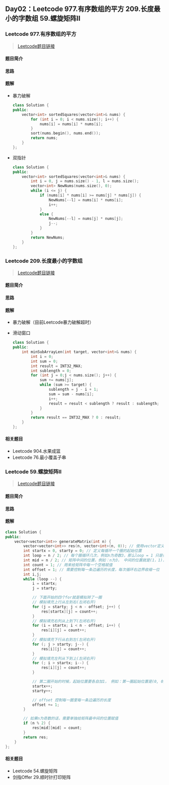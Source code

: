 ## Day02：Leetcode  977.有序数组的平方  209.长度最小的字数组  59.螺旋矩阵Ⅱ

### Leetcode 977.有序数组的平方

> [Leetcode题目链接](https://leetcode.cn/problems/squares-of-a-sorted-array/)

#### 题目简介

#### 思路

#### 题解

- 暴力破解

  ``` c++
  class Solution {
  public:
      vector<int> sortedSquares(vector<int>& nums) {
          for (int i = 0; i < nums.size(); i++) {
              nums[i] = nums[i] * nums[i];
          }
          sort(nums.begin(), nums.end());
          return nums;
      }
  };
  ```

- 双指针

  ```c++
  class Solution {
  public:
      vector<int> sortedSquares(vector<int>& nums) {
          int i = 0, j = nums.size() - 1, l = nums.size();
          vector<int> NewNums(nums.size(), 0);
          while (i <= j) {
              if (nums[i] * nums[i] >= nums[j] * nums[j]) {
                  NewNums[--l] = nums[i] * nums[i];
                  i++;
              }
              else {
                  NewNums[--l] = nums[j] * nums[j];
                  j--;
              }
          }
          return NewNums;
      }
  };
  ```

  

### Leetcode 209.长度最小的字数组

> [Leetcode题目链接](https://leetcode.cn/problems/minimum-size-subarray-sum/)

#### 题目简介

#### 思路

#### 题解

- 暴力破解（目前Leetcode暴力破解超时）

- 滑动窗口

  ```c++
  class Solution {
  public:
      int minSubArrayLen(int target, vector<int>& nums) {
          int i = 0;
          int sum = 0;
          int result = INT32_MAX;
          int sublength = 0;
          for (int j = 0;j < nums.size(); j++) {
              sum += nums[j];
              while (sum >= target) {
                  sublength = j - i + 1;
                  sum = sum - nums[i];
                  i++;
                  result = result < sublength ? result : sublength;
              }
          }
          return result == INT32_MAX ? 0 : result;
      }
  };
  ```

  

#### 相关题目

- Leetcode 904.水果成篮
- Leetcode 76.最小覆盖子串

### Leetcode 59.螺旋矩阵Ⅱ

> [Leetcode题目链接](https://leetcode.cn/problems/spiral-matrix-ii/)

#### 题目简介

#### 思路

#### 题解

```c++
class Solution {
public:
    vector<vector<int>> generateMatrix(int n) {
        vector<vector<int>> res(n, vector<int>(n, 0)); // 使用vector定义一个二维数组
        int startx = 0, starty = 0; // 定义每循环一个圈的起始位置
        int loop = n / 2; // 每个圈循环几次，例如n为奇数3，那么loop = 1 只是循环一圈，矩阵中间的值需要单独处理
        int mid = n / 2; // 矩阵中间的位置，例如：n为3， 中间的位置就是(1，1)，n为5，中间位置为(2, 2)
        int count = 1; // 用来给矩阵中每一个空格赋值
        int offset = 1; // 需要控制每一条边遍历的长度，每次循环右边界收缩一位
        int i,j;
        while (loop --) {
            i = startx;
            j = starty;

            // 下面开始的四个for就是模拟转了一圈
            // 模拟填充上行从左到右(左闭右开)
            for (j = starty; j < n - offset; j++) {
                res[startx][j] = count++;
            }
            // 模拟填充右列从上到下(左闭右开)
            for (i = startx; i < n - offset; i++) {
                res[i][j] = count++;
            }
            // 模拟填充下行从右到左(左闭右开)
            for (; j > starty; j--) {
                res[i][j] = count++;
            }
            // 模拟填充左列从下到上(左闭右开)
            for (; i > startx; i--) {
                res[i][j] = count++;
            }

            // 第二圈开始的时候，起始位置要各自加1， 例如：第一圈起始位置是(0, 0)，第二圈起始位置是(1, 1)
            startx++;
            starty++;

            // offset 控制每一圈里每一条边遍历的长度
            offset += 1;
        }

        // 如果n为奇数的话，需要单独给矩阵最中间的位置赋值
        if (n % 2) {
            res[mid][mid] = count;
        }
        return res;
    }
};
```

#### 相关题目

- Leetcode 54.螺旋矩阵
- 剑指Offer 29.顺时针打印矩阵

